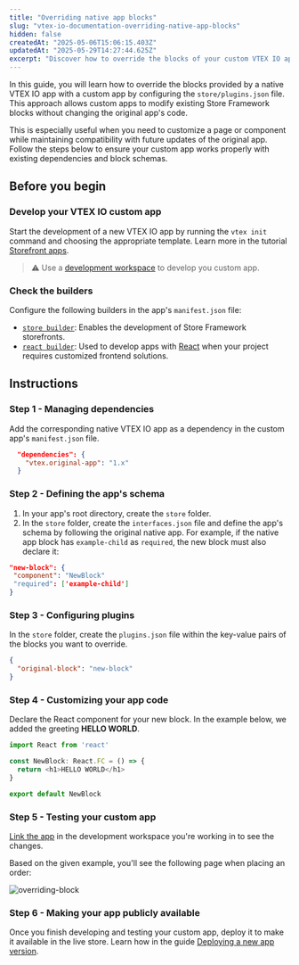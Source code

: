 ```yaml
---
title: "Overriding native app blocks"
slug: "vtex-io-documentation-overriding-native-app-blocks"
hidden: false
createdAt: "2025-05-06T15:06:15.403Z"
updatedAt: "2025-05-29T14:27:44.625Z"
excerpt: "Discover how to override the blocks of your custom VTEX IO app."
---
```


In this guide, you will learn how to override the blocks provided by a native VTEX IO app with a custom app by configuring the `store/plugins.json` file. This approach allows custom apps to modify existing Store Framework blocks without changing the original app's code.

This is especially useful when you need to customize a page or component while maintaining compatibility with future updates of the original app. Follow the steps below to ensure your custom app works properly with existing dependencies and block schemas.

## Before you begin

<Steps>

### Develop your VTEX IO custom app

Start the development of a new VTEX IO app by running the `vtex init` command and choosing the appropriate template. Learn more in the tutorial [Storefront apps](https://developers.vtex.com/docs/guides/vtex-io-documentation-1-developing-storefront-apps-using-react-and-vtex-io).

>⚠️ Use a [development workspace](https://developers.vtex.com/docs/guides/vtex-io-documentation-creating-a-development-workspace) to develop you custom app.

### Check the builders

Configure the following builders in the app's `manifest.json` file:

- [`store builder`](https://developers.vtex.com/docs/guides/vtex-io-documentation-store-builder): Enables the development of Store Framework storefronts.
- [`react builder`](https://developers.vtex.com/docs/guides/vtex-io-documentation-react-builder): Used to develop apps with [React](https://react.dev/) when your project requires customized frontend solutions.

</Steps>

## Instructions

### Step 1 - Managing dependencies

Add the corresponding native VTEX IO app as a dependency in the custom app's `manifest.json` file.

```json manifest.json/dependencies
  "dependencies": {
    "vtex.original-app": "1.x"
  }
```

### Step 2 - Defining the app's schema

1. In your app's root directory, create the `store` folder.
2. In the `store` folder, create the `interfaces.json` file and define the app's schema by following the original native app. For example, if the native app block has `example-child` as `required`, the new block must also declare it:

  ```json
  "new-block": {
   "component": "NewBlock"
   "required": ['example-child']
  }
  ```

### Step 3 - Configuring plugins

In the `store` folder, create the `plugins.json` file within the key-value pairs of the blocks you want to override.

  ```json store/plugins.json
  {
    "original-block": "new-block"
  }
  ```

### Step 4 - Customizing your app code

Declare the React component for your new block. In the example below, we added the greeting **HELLO WORLD**.

```js NewBlock.js
import React from 'react'

const NewBlock: React.FC = () => {
  return <h1>HELLO WORLD</h1>
}

export default NewBlock
```

### Step 5 - Testing your custom app

[Link the app](https://developers.vtex.com/docs/guides/vtex-io-documentation-linking-an-app) in the development workspace you're working in to see the changes.

Based on the given example, you'll see the following page when placing an order:

![overriding-block](https://cdn.jsdelivr.net/gh/vtexdocs/dev-portal-content@EDU-11304-Overriding-blocks/docs/guides/vtex-io/Storefront-Guides/images/overriding-blocks.png)

### Step 6 - Making your app publicly available

Once you finish developing and testing your custom app, deploy it to make it available in the live store. Learn how in the guide [Deploying a new app version](https://developers.vtex.com/docs/guides/vtex-io-documentation-making-your-new-app-version-publicly-available).
